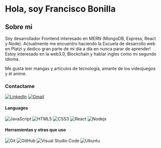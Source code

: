 
# Hola, soy Francisco Bonilla

## Sobre mi


Soy desarrollador Frontend interesado en MERN (MongoDB, Express, React y Node).
Actualmente me encuentro haciendo la Escuela de desarrollo web en Platzi y dedico gran parte de mí día a día en nunca parar de aprender!  
Estoy interesado en la web3.0, Blockchain y hablar ingles como mi segundo idioma.

Me gusta leer mangas y artículos de tecnología, amante de los videojuegos y él anime.

### Contactame
[![LinkedIn](https://img.shields.io/badge/fbonilla-black?style=flat&logo=linkedin&link=https://www.linkedin.com/in/fbonillac/)](https://www.linkedin.com/in/fbonillac/)
[![Gmail](https://img.shields.io/badge/-franciscobonillac@gmail.com-black?style=flat-square&logo=Gmail)](mailto:franciscobonillac@gmail.com)

#### Languages

![JavaScript](https://img.shields.io/badge/-JavaScript-black?style=flat-square&logo=javascript)
![HTML5](https://img.shields.io/badge/-HTML5-black?style=flat-square&logo=html5)
![CSS3](https://img.shields.io/badge/-CSS3-black?style=flat-square&logo=css3)
![React](https://img.shields.io/badge/-React-black?style=flat-square&logo=react)
![Nodejs](https://img.shields.io/badge/-Nodejs-black?style=flat-square&logo=Node.js)

#### Herramientas y otras que uso
![Git](https://img.shields.io/badge/-Git-black?style=flat-square&logo=git)
![GitHub](https://img.shields.io/badge/-GitHub-black?style=flat-square&logo=github)
![Visual Studio Code](https://img.shields.io/badge/Visual_Studio_Code-black?style=flat-square&logo=Visual-Studio-Code)
![Ubuntu](https://img.shields.io/badge/-Ubuntu-black?style=flat-square&logo=ubuntu)

